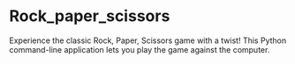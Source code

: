 # Rock_paper_scissors
Experience the classic Rock, Paper, Scissors game with a twist! This Python command-line application lets you play the game against the computer.
